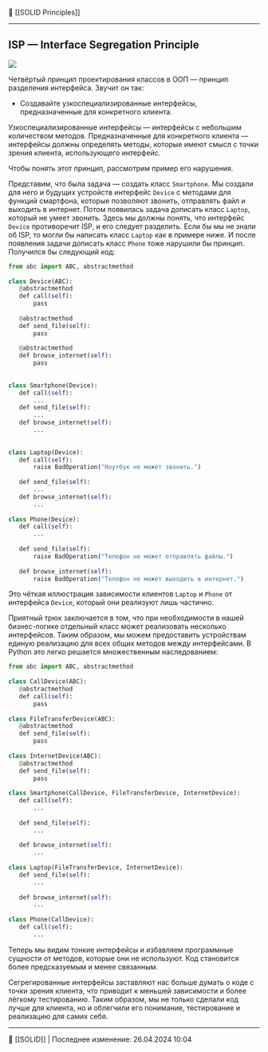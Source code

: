 🔗 [[SOLID Principles]]

----
## ISP — Interface Segregation Principle

![](https://api.selcdn.ru/v1/SEL_72086/prodLMS/files/share/5_DoN17jD.png)

Четвёртый принцип проектирования классов в ООП — принцип разделения интерфейса. Звучит он так:

- Создавайте узкоспециализированные интерфейсы, предназначенные для конкретного клиента.

Узкоспециализированные интерфейсы — интерфейсы с небольшим количеством методов. Предназначенные для конкретного клиента — интерфейсы должны определять методы, которые имеют смысл с точки зрения клиента, использующего интерфейс.

Чтобы понять этот принцип, рассмотрим пример его нарушения.

Представим, что была задача — создать класс `Smartphone`. Мы создали для него и будущих устройств интерфейс `Device` с методами для функций смартфона, которые позволяют звонить, отправлять файл и выходить в интернет. Потом появилась задача дописать класс `Laptop`, который не умеет звонить. Здесь мы должны понять, что интерфейс `Device` противоречит ISP, и его следует разделить. Если бы мы не знали об ISP, то могли бы написать класс `Laptop` как в примере ниже. И после появления задачи дописать класс `Phone` тоже нарушили бы принцип. Получился бы следующий код:

```python
from abc import ABC, abstractmethod  
  
class Device(ABC):  
   @abstractmethod  
   def call(self):  
       pass  
  
   @abstractmethod  
   def send_file(self):  
       pass  
  
   @abstractmethod  
   def browse_internet(self):  
       pass  
  
  
class Smartphone(Device):  
   def call(self):  
       ...  
   def send_file(self):  
       ...  
   def browse_internet(self):  
       ...  
  
  
class Laptop(Device):  
   def call(self):  
       raise BadOperation("Ноутбук не может звонить.")  
  
   def send_file(self):  
       ...  
   def browse_internet(self):  
       ...  
  
class Phone(Device):  
   def call(self):  
       ...  
  
   def send_file(self):  
       raise BadOperation("Телефон не может отправлять файлы.")  
  
   def browse_internet(self):  
       raise BadOperation("Телефон не может выходить в интернет.")
```

Это чёткая иллюстрация зависимости клиентов `Laptop` и `Phone` от интерфейса `Device`, который они реализуют лишь частично.

Приятный трюк заключается в том, что при необходимости в нашей бизнес-логике отдельный класс может реализовать несколько интерфейсов. Таким образом, мы можем предоставить устройствам единую реализацию для всех общих методов между интерфейсами. В Python это легко решается множественным наследованием:

```python
from abc import ABC, abstractmethod  
  
class CallDevice(ABC):  
   @abstractmethod  
   def call(self):  
       pass  
  
class FileTransferDevice(ABC):  
   @abstractmethod  
   def send_file(self):  
       pass  
  
class InternetDevice(ABC):  
   @abstractmethod  
   def send_file(self):  
       pass  
  
class Smartphone(CallDevice, FileTransferDevice, InternetDevice):  
   def call(self):  
       ...  
  
   def send_file(self):  
       ...  
  
   def browse_internet(self):  
       ...  
  
class Laptop(FileTransferDevice, InternetDevice):  
   def send_file(self):  
       ...  
  
   def browse_internet(self):  
       ...  
  
class Phone(CallDevice):  
   def call(self):  
       ...
```

Теперь мы видим тонкие интерфейсы и избавляем программные сущности от методов, которые они не используют. Код становится более предсказуемым и менее связанным.

Сегрегированные интерфейсы заставляют нас больше думать о коде с точки зрения клиента, что приводит к меньшей зависимости и более лёгкому тестированию. Таким образом, мы не только сделали код лучше для клиента, но и облегчили его понимание, тестирование и реализацию для самих себя.


----
📂 [[SOLID]] | Последнее изменение: 26.04.2024 10:04